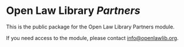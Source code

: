 # Open Law Library _Partners_

This is the public package for the Open Law Library Partners module.

If you need access to the module, please contact [info@openlawlib.org][1].

[1]: mailto:info@openlawlib.org